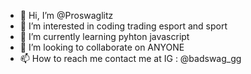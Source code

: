 - 👋 Hi, I’m @Proswaglitz
- 👀 I’m interested in coding trading esport and sport
- 🌱 I’m currently learning pyhton javascript 
- 💞️ I’m looking to collaborate on ANYONE
- 📫 How to reach me contact me at IG : @badswag_gg

<!---
Proswaglitz/Proswaglitz is a ✨ special ✨ repository because its `README.md` (this file) appears on your GitHub profile.
You can click the Preview link to take a look at your changes.
--->
